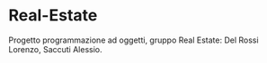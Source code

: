 # Real-Estate
Progetto programmazione ad oggetti, gruppo Real Estate: Del Rossi Lorenzo, Saccuti Alessio.
